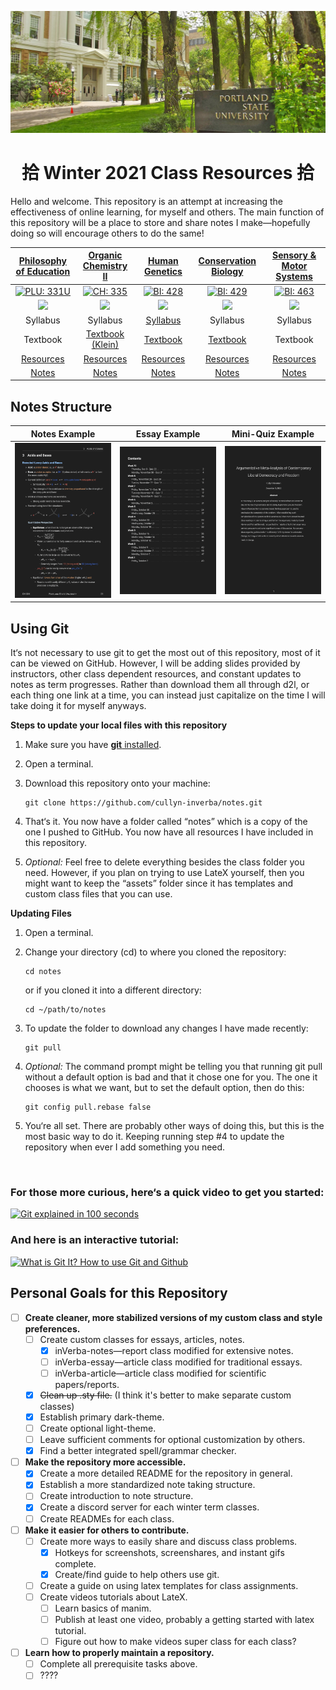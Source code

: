 ![Portland State University](assets/images/psu.jpg)

<center> <h1>拾 Winter 2021 Class Resources 拾 </h1></center>
 
Hello and welcome. This repository is an attempt at increasing the effectiveness of online learning, for myself and others. The main function of this repository will be a place to store and share notes I make&mdash;hopefully doing so will encourage others to do the same!

<center>

|                                 [Philosophy of Education](/phl-331 "Go to class page")                                 |                                   [Organic Chemistry II](/ch-335 "Go to class page")                                   |                                      [Human Genetics](/bi-428 "Go to class page")                                      |                                   [Conservation Biology](/bi-429 "Go to class page")                                   |                                 [Sensory & Motor Systems](/bi-463 "Go to class page")                                  |
| :--------------------------------------------------------------------------------------------------------------------: | :--------------------------------------------------------------------------------------------------------------------: | :--------------------------------------------------------------------------------------------------------------------: | :--------------------------------------------------------------------------------------------------------------------: | :--------------------------------------------------------------------------------------------------------------------: |
|      [![PLU: 331U](assets/images/phl-331U.ico)](https://discord.gg/FwJzW8WGAS "Join PHL: 331U Discord Server 🥳")      |         [![CH: 335](assets/images/ch-335.ico)](https://discord.gg/MDR7ze9p2m "Join CH: 335 Discord Server 🥳")         |         [![BI: 428](assets/images/bi-428.ico)](https://discord.gg/JHGNjnSdbB "Join BI: 428 Discord Server 🥳")         |         [![BI: 429](assets/images/bi-429.ico)](https://discord.gg/r7jkUHNC6b "Join BI: 429 Discord Server 🥳")         |         [![BI: 463](assets/images/bi-463.ico)](https://discord.gg/PSTgxwwJ2N "Join BI: 463 Discord Server 🥳")         |
| <a href="https://discord.gg/FwJzW8WGAS"><img src="https://img.shields.io/discord/790800309924528170?logo=discord"></a> | <a href="https://discord.gg/MDR7ze9p2m"><img src="https://img.shields.io/discord/760937229798604850?logo=discord"></a> | <a href="https://discord.gg/JHGNjnSdbB"><img src="https://img.shields.io/discord/790762936234147860?logo=discord"></a> | <a href="https://discord.gg/r7jkUHNC6b"><img src="https://img.shields.io/discord/790737836571492462?logo=discord"></a> | <a href="https://discord.gg/PSTgxwwJ2N"><img src="https://img.shields.io/discord/790760762418659349?logo=discord"></a> |
|                                                        Syllabus                                                        |                                                        Syllabus                                                        |                                       [Syllabus](bi-428/Human-Genetics-W21.pdf)                                        |                                                        Syllabus                                                        |                                                        Syllabus                                                        |
|                                                        Textbook                                                        |                                [Textbook (Klein)](https://1lib.us/book/2929062/c615a5)                                 |                 [Textbook](https://1lib.us/book/2655250/afad73 "Human Genetics and Genomics (4th ed)")                 |                                    [Textbook](https://1lib.us/book/9325117/c16dec)                                     |                                                        Textbook                                                        |
|                                    [Resources](/phl-331 "Jump to course materials")                                    |                                    [Resources](/ch-335 "Jump to course materials")                                     |                            [Resources](/bi-428#Course-materials "Jump to course materials")                            |                                    [Resources](/bi-429 "Jump to course materials")                                     |                                    [Resources](/bi-463 "Jump to course materials")                                     |
|                                   [Notes](/phl-331/phl-331.pdf "Jump to notes pdf")                                    |                                    [Notes](/ch-335/ch-335.pdf "Jump to notes pdf")                                     |                                    [Notes](/bi-428/bi-428.pdf "Jump to notes pdf")                                     |                                    [Notes](/bi-429/bi-429.pdf "Jump to notes pdf")                                     |                                    [Notes](/bi-463/bi-463.pdf "Jump to notes pdf")                                     |

</center>

## Notes Structure

|           Notes Example            |           Essay Example            |        Mini-Quiz Example         |
| :--------------------------------: | :--------------------------------: | :------------------------------: |
| ![notes](/assets/public/notes.gif) | ![essay](/assets/public/essay.gif) | ![quiz](/assets/public/quiz.gif) |

## Using Git

It‘s not necessary to use git to get the most out of this repository, most of it can be viewed on GitHub. However, I will be adding slides provided by instructors, other class dependent resources, and constant updates to notes as term progresses. Rather than download them all through d2l, or each thing one link at a time, you can instead just capitalize on the time I will take doing it for myself anyways.

**Steps to update your local files with this repository**

1. Make sure you have [**git** installed](https://git-scm.com/book/en/v2/Getting-Started-Installing-Git).
2. Open a terminal.
3. Download this repository onto your machine:

   ```
   git clone https://github.com/cullyn-inverba/notes.git
   ```

4. That‘s it. You now have a folder called &ldquo;notes&rdquo; which is a copy of the one I pushed to GitHub. You now have all resources I have included in this repository.

5. _Optional:_ Feel free to delete everything besides the class folder you need. However, if you plan on trying to use LateX yourself, then you might want to keep the &ldquo;assets&rdquo; folder since it has templates and custom class files that you can use.

**Updating Files**

1. Open a terminal.
2. Change your directory (cd) to where you cloned the repository:

   ```
   cd notes
   ```

   or if you cloned it into a different directory:

   ```
   cd ~/path/to/notes
   ```

3. To update the folder to download any changes I have made recently:
   ```
   git pull
   ```
4. _Optional:_ The command prompt might be telling you that running git pull without a default option is bad and that it chose one for you. The one it chooses is what we want, but to set the default option, then do this:
   ```
   git config pull.rebase false
   ```
5. You‘re all set. There are probably other ways of doing this, but this is the most basic way to do it. Keeping running step #4 to update the repository when ever I add something you need.

<br>

### For those more curious, here‘s a quick video to get you started:

[![Git explained in 100 seconds](http://img.youtube.com/vi/hwP7WQkmECE/0.jpg)](http://www.youtube.com/watch?v=hwP7WQkmECE "Git Explained in 100 Seconds")

### And here is an interactive tutorial:

[![What is Git It? How to use Git and Github](http://img.youtube.com/vi/HkdAHXoRtos/0.jpg)](http://www.youtube.com/watch?v=HkdAHXoRtos "What is Git It? How to use Git and Github")

## Personal Goals for this Repository

- [ ] **Create cleaner, more stabilized versions of my custom class and style preferences.**
  - [ ] Create custom classes for essays, articles, notes.
    - [x] inVerba-notes&mdash;report class modified for extensive notes.
    - [ ] inVerba-essay&mdash;article class modified for traditional essays.
    - [ ] inVerba-article&mdash;article class modified for scientific papers/reports.
  - [x] ~~Clean up .sty file.~~ (I think it's better to make separate custom classes)
  - [x] Establish primary dark-theme.
  - [ ] Create optional light-theme.
  - [ ] Leave sufficient comments for optional customization by others.
  - [x] Find a better integrated spell/grammar checker.
- [ ] **Make the repository more accessible.**
  - [x] Create a more detailed README for the repository in general.
  - [x] Establish a more standardized note taking structure.
  - [ ] Create introduction to note structure.
  - [x] Create a discord server for each winter term classes.
  - [ ] Create READMEs for each class.
- [ ] **Make it easier for others to contribute.**
  - [ ] Create more ways to easily share and discuss class problems.
    - [x] Hotkeys for screenshots, screenshares, and instant gifs complete.
    - [x] Create/find guide to help others use git.
  - [ ] Create a guide on using latex templates for class assignments.
  - [ ] Create videos tutorials about LateX.
    - [ ] Learn basics of manim.
    - [ ] Publish at least one video, probably a getting started with latex tutorial.
    - [ ] Figure out how to make videos super class for each class?
- [ ] **Learn how to properly maintain a repository.**
  - [ ] Complete all prerequisite tasks above.
  - [ ] ????
